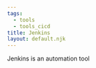 ```yaml
---
tags:
  - tools
  - tools_cicd
title: Jenkins
layout: default.njk
---
```


Jenkins is an automation tool
